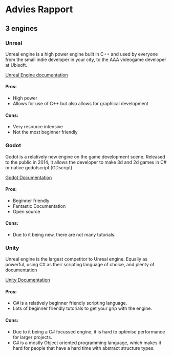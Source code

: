 # Advies Rapport

## 3 engines

### Unreal
Unreal engine is a high power engine built in C++ and used by everyone from the
small indie developer in your city, to the AAA videogame developer at Ubisoft.

[Unreal Engine documentation](https://docs.unrealengine.com)

#### Pros:
* High power
* Allows for use of C++ but also allows for graphical development

#### Cons:
* Very resource intensive
* Not the most beginner friendly

### Godot
Godot is a relatively new engine on the game development scene. Released to the
public in 2014, it allows the developer to make 3d and 2d games in C# or native
godotscript (GDscript)

[Godot Documentation](https://docs.godotengine.org/en/stable/)

#### Pros:
* Beginner friendly
* Fantastic Documentation
* Open source

#### Cons:
* Due to it being new, there are not many tutorials.

### Unity
Unreal engine is the largest competitor to Unreal engine. Equally as powerful,
using C# as their scripting language of choice, and plenty of documentation

[Unity Documentation](https://docs.unity.com/)

#### Pros:
* C# is a relatively beginner friendly scripting language.
* Lots of beginner friendly tutorials to get your grip with the engine.

#### Cons:
* Due to it being a C# focussed engine, it is hard to optimise performance for 
larger projects.
* C# is a mostly Object oriented programming language, which makes it hard for 
people that have a hard time with abstract structure types.

